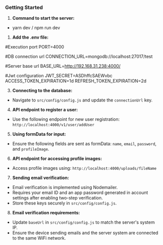 ### Getting Started

1. **Command to start the server:**

- yarn dev / npm run dev

1. **Add the .env file:**

#Execution port
PORT=4000

#DB connection url
CONNECTION_URL=mongodb://localhost:27017/test

#Server base url
BASE_URL=http://192.168.31.238:4000/

#Jwt configuration
JWT_SECRET=ASDhffcSAEWvbc
ACCESS_TOKEN_EXPIRATION=1d
REFRESH_TOKEN_EXPIRATION=2d

3. **Connecting to the database:**

- Navigate to `src/config/config.js` and update the `connectionUrl` key.

4. **API endpoint to register a user:**

- Use the following endpoint for new user registration:
  `http://localhost:4000/v1/user/addUser`

5. **Using formData for input:**

- Ensure the following fields are sent as formData: `name`, `email`, `password`, and `profileImage`.

6. **API endpoint for accessing profile images:**

- Access profile images using:
  `http://localhost:4000/uploads/fileName`

7. **Sending email verification:**

- Email verification is implemented using Nodemailer.
- Requires your email ID and an app password generated in account settings after enabling two-step verification.
- Store these keys securely in `src/config/config.js`.

8. **Email verification requirements:**

- Update `baseUrl` in `src/config/config.js` to match the server's system IP.
- Ensure the device sending emails and the server system are connected to the same WiFi network.
